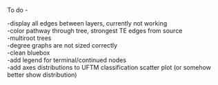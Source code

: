 To do -  

-display all edges between layers, currently not working  
-color pathway through tree, strongest TE edges from source  
-multiroot trees  
-degree graphs are not sized correctly  
-clean bluebox  
-add legend for terminal/continued nodes  
-add axes distributions to UFTM classification scatter plot (or somehow better show distribution)  

